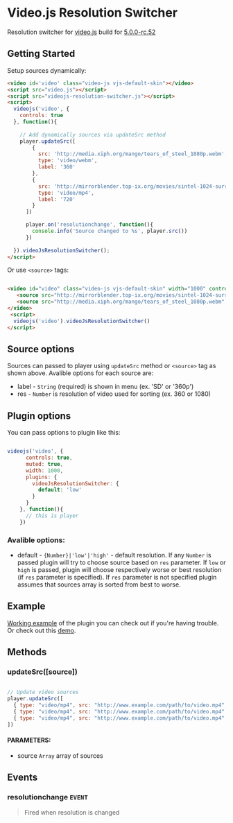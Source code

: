 # Video.js Resolution Switcher

Resolution switcher for [video.js](https://github.com/videojs/video.js) build for [5.0.0-rc.52](https://github.com/videojs/video.js/tree/v5.0.0-rc.52)

## Getting Started

Setup sources dynamically:

```html
<video id='video' class="video-js vjs-default-skin"></video>
<script src="video.js"></script>
<script src="videojs-resolution-switcher.js"></script>
<script>
  videojs('video', {
    controls: true
  }, function(){
  
    // Add dynamically sources via updateSrc method
    player.updateSrc([
        {
          src: 'http://media.xiph.org/mango/tears_of_steel_1080p.webm',
          type: 'video/webm',
          label: '360'
        },
        {
          src: 'http://mirrorblender.top-ix.org/movies/sintel-1024-surround.mp4',
          type: 'video/mp4',
          label: '720'
        }
      ])

      player.on('resolutionchange', function(){
        console.info('Source changed to %s', player.src())
      })
      
  }).videoJsResolutionSwitcher();
</script>
```

Or use `<source>` tags:

```html

<video id="video" class="video-js vjs-default-skin" width="1000" controls data-setup='{}'>
   <source src="http://mirrorblender.top-ix.org/movies/sintel-1024-surround.mp4" type='video/mp4' label='SD' />
   <source src="http://media.xiph.org/mango/tears_of_steel_1080p.webm" type='video/webm' label='HD'/>
</video>
 <script>
  videojs('video').videoJsResolutionSwitcher()
</script>

```

## Source options

Sources can passed to player using `updateSrc` method or `<source>` tag as shown above. Avalible options for each source are:
* label - `String` (required) is shown in menu (ex. 'SD' or '360p')
* res - `Number` is resolution of video used for sorting (ex. 360 or 1080)

## Plugin options

You can pass options to plugin like this:

```javascript

videojs('video', {
      controls: true,
      muted: true,
      width: 1000,
      plugins: {
        videoJsResolutionSwitcher: {
          default: 'low'
        }
      }
    }, function(){
      // this is player
    })
```
### Avalible options:
* default - `{Number}|'low'|'high'` - default resolution. If any `Number` is passed plugin will try to choose source based on `res` parameter. If `low` or `high` is passed, plugin will choose respectively worse or best resolution (if `res` parameter is specified). If `res` parameter is not specified plugin assumes that sources array is sorted from best to worse. 

## Example

[Working example](example.html) of the plugin you can check out if you're having trouble. Or check out this [demo](https://kmoskwiak.github.io/videojs-resolution-switcher/).

## Methods


### updateSrc([source])

```javascript

// Update video sources
player.updateSrc([
  { type: "video/mp4", src: "http://www.example.com/path/to/video.mp4", label: 'SD' },
  { type: "video/mp4", src: "http://www.example.com/path/to/video.mp4", label: 'HD' },
  { type: "video/mp4", src: "http://www.example.com/path/to/video.mp4", label: '4k' }
])

```
#### PARAMETERS:
 * source `Array` array of sources


## Events

### resolutionchange `EVENT`

> Fired when resolution is changed


